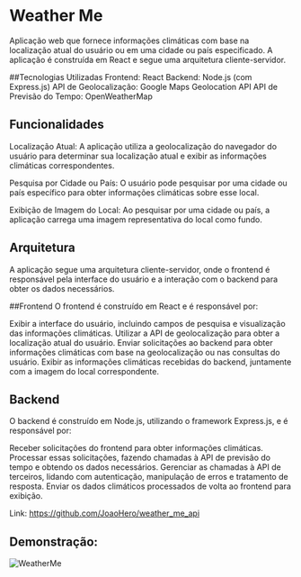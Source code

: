 # Weather Me
Aplicação web que fornece informações climáticas com base na localização atual do usuário ou em uma cidade ou país especificado. A aplicação é construída em React e segue uma arquitetura cliente-servidor.

##Tecnologias Utilizadas
Frontend: React
Backend: Node.js (com Express.js)
API de Geolocalização: Google Maps Geolocation API
API de Previsão do Tempo: OpenWeatherMap

## Funcionalidades
Localização Atual: A aplicação utiliza a geolocalização do navegador do usuário para determinar sua localização atual e exibir as informações climáticas correspondentes.

Pesquisa por Cidade ou País: O usuário pode pesquisar por uma cidade ou país específico para obter informações climáticas sobre esse local.

Exibição de Imagem do Local: Ao pesquisar por uma cidade ou país, a aplicação carrega uma imagem representativa do local como fundo.

## Arquitetura
A aplicação segue uma arquitetura cliente-servidor, onde o frontend é responsável pela interface do usuário e a interação com o backend para obter os dados necessários.

##Frontend
O frontend é construído em React e é responsável por:

Exibir a interface do usuário, incluindo campos de pesquisa e visualização das informações climáticas.
Utilizar a API de geolocalização para obter a localização atual do usuário.
Enviar solicitações ao backend para obter informações climáticas com base na geolocalização ou nas consultas do usuário.
Exibir as informações climáticas recebidas do backend, juntamente com a imagem do local correspondente.

## Backend

O backend é construído em Node.js, utilizando o framework Express.js, e é responsável por:

Receber solicitações do frontend para obter informações climáticas.
Processar essas solicitações, fazendo chamadas à API de previsão do tempo e obtendo os dados necessários.
Gerenciar as chamadas à API de terceiros, lidando com autenticação, manipulação de erros e tratamento de resposta.
Enviar os dados climáticos processados de volta ao frontend para exibição.

Link: https://github.com/JoaoHero/weather_me_api

## Demonstração:

![WeatherMe](https://github.com/JoaoHero/WeatherMe/assets/101435425/868f015d-d67c-4ff7-80ca-ef96cc14476d)

